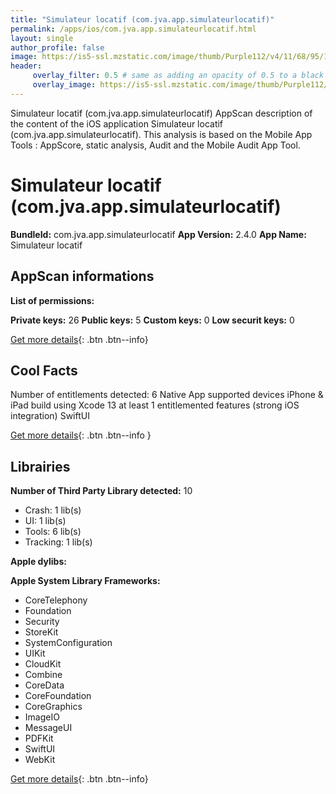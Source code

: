 ```yaml
---
title: "Simulateur locatif (com.jva.app.simulateurlocatif)"
permalink: /apps/ios/com.jva.app.simulateurlocatif.html
layout: single
author_profile: false
image: https://is5-ssl.mzstatic.com/image/thumb/Purple112/v4/11/68/95/1168954c-a955-2cb1-2232-0f388db51abc/AppIcon-0-1x_U007emarketing-0-7-0-85-220.png/512x512bb.jpg
header: 
     overlay_filter: 0.5 # same as adding an opacity of 0.5 to a black background
     overlay_image: https://is5-ssl.mzstatic.com/image/thumb/Purple112/v4/11/68/95/1168954c-a955-2cb1-2232-0f388db51abc/AppIcon-0-1x_U007emarketing-0-7-0-85-220.png/512x512bb.jpg
---
```

Simulateur locatif (com.jva.app.simulateurlocatif) AppScan description of the content of the iOS application Simulateur locatif (com.jva.app.simulateurlocatif). This analysis is based on the Mobile App Tools : AppScore, static analysis, Audit and the Mobile Audit App Tool.

# Simulateur locatif (com.jva.app.simulateurlocatif)

**BundleId:** com.jva.app.simulateurlocatif
**App Version:** 2.4.0
**App Name:** Simulateur locatif


## AppScan informations 

**List of permissions:** 
  
  
**Private keys:** 26
**Public keys:** 5
**Custom keys:** 0
**Low securit keys:** 0
  
[Get more details](/pricing.html){: .btn .btn--info}

## Cool Facts

Number of entitlements detected: 6
Native App
supported devices iPhone & iPad
build using Xcode 13
at least 1 entitlemented features (strong iOS integration)
SwiftUI
  
[Get more details](/pricing.html){: .btn .btn--info }

## Librairies 
**Number of Third Party Library detected:** 10
- Crash: 1 lib(s)
- UI: 1 lib(s)
- Tools: 6 lib(s)
- Tracking: 1 lib(s)


**Apple dylibs:**


**Apple System Library Frameworks:**
- CoreTelephony
- Foundation
- Security
- StoreKit
- SystemConfiguration
- UIKit
- CloudKit
- Combine
- CoreData
- CoreFoundation
- CoreGraphics
- ImageIO
- MessageUI
- PDFKit
- SwiftUI
- WebKit


  
[Get more details](/pricing.html){: .btn .btn--info}

